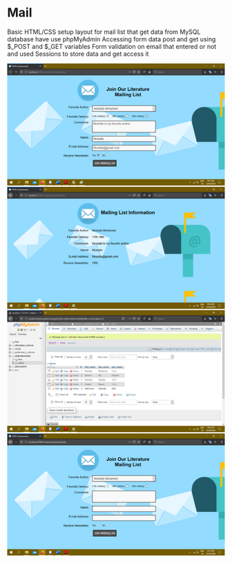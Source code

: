 # Mail
Basic HTML/CSS setup layout for mail list that get data from MySQL database have use phpMyAdmin
Accessing form data post and get using $_POST and $_GET variables
Form validation on email that entered or not 
and used Sessions to store data and get access it 

<img src="https://github.com/Moskaoud/Mail/blob/master/screenshots/indexData.png" width='900'>
<img src="https://github.com/Moskaoud/Mail/blob/master/screenshots/final.png" width='900'>
<img src="https://github.com/Moskaoud/Mail/blob/master/screenshots/author%20database.png" width='900'>
<img src="https://github.com/Moskaoud/Mail/blob/master/screenshots/index.png" width='900'>

